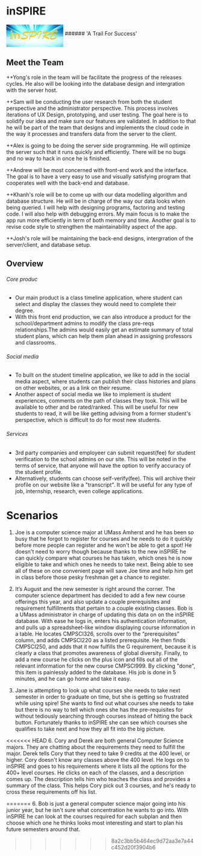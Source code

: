 # inSPIRE 
<img src ="../inspire logo.jpg" width =30% align ="middle"> 
###### 'A Trail For Success'


## Meet the Team

++Yong's role in the team will be facilitate the progress of the releases cycles. He also will be looking into the database design and intergration with the server host.

++Sam will be conducting the user research from both the student perspective and the administrator perspective. This process involves iterations of UX Design, prototyping, and user testing. The goal here is to solidify our idea and make sure our features are validated. In addition to that he will be part of the team that designs and implements the cloud code in the way it processes and transfers data from the server to the client. 

++Alex is going to be doing the server side programming. He will optimize the server such that it runs quickly and efficiently. There will be no bugs and no way to hack in once he is finished.

++Andrew will be most concerned with front-end work and the interface. The goal is to have a very easy to use and visually satisfying program that cooperates well with the back-end and database. 

++Khanh's role will be to come up with our data modelling algorithm and database structure. He will be in charge of the way our data looks when being queried.
I will help with designing programs, factoring and testing code. I will also help with debugging errors. My main focus is to make the app run more efficiently in term of both memory and time. Another goal is to revise code style to strengthen the maintainability aspect of the app.   

++Josh's role will be maintaining the back-end designs, intergrration of the server/client, and database setup.

## Overview

###### Core produc
+	Our main product is a class timeline application, where student can select and display the classes they would need to complete their degree.
+	With this front end production, we can also introduce a product for the school/department admins to modify the class pre-reqs relationships.The admins would easily get an estimate summary of total student plans, which can help them plan ahead in assigning professors and classrooms. 

###### Social media 
+	To built on the student timeline application, we like to add in the social media aspect, where students can publish their class histories and plans on other websites, or as a link on their resume.
+	Another aspect of social media we like to implement is student experiences, comments on the path of classes they took. This will be available to other and be rated/ranked. This will be useful for new students to read, it will be like getting advising from a former student's perspective, which is difficult to do for most new students. 

###### Services
+	3rd party companies and employeer can submit request(fee) for student verification to the school admins on our site. This will be noted in the terms of service, that anyone will have the option to verify accuracy of the student profile.
+	Alternatively, students can choose self-verify(fee). This will archive their profile on our website like a "transcript". It will be useful for any type of job, internship, research, even college applications.


Scenarios 
=========

1. Joe is a computer science major at UMass Amherst and he has been so busy that he forgot to register for courses and he needs to do it quickly before more people can register and he won't be able to get a spot! He doesn't need to worry though because thanks to the new inSPIRE he can quickly compare what courses he has taken, which ones he is now eligible to take and which ones he needs to take next. Being able to see all of these on one convenient page will save Joe time and help him get in class before those pesky freshman get a chance to register.

3. It’s August and the new semester is right around the corner. The computer science department has decided to add a few new course offerings this year, and also update a couple prerequisites and requirement fulfillments that pertain to a couple existing classes. Bob is a UMass administrator in charge of updating this data on on the inSPIRE database. With ease he logs in, enters his authentication information, and pulls up a spreadsheet-like window displaying course information in a table. He locates CMPSCI326, scrolls over to the “prerequisites” column, and adds CMPSCI220 as a listed prerequisite. He then finds CMPSCI250, and adds that it now fulfills the G requirement, because it is clearly a class that promotes awareness of global diversity. Finally, to add a new course he clicks on the plus icon and fills out all of the relevant information for the new course CMPSCI999. By clicking "done", this item is painlessly added to the database. His job is done in 5 minutes, and he can go home and take it easy. 

4. Jane is attempting to look up what courses she needs to take next semester in order to graduate on time, but she is getting so frustrated while using spire! She wants to find out what courses she needs to take but there is no way to tell which ones she has the pre-requisites for without tediously searching through courses instead of hitting the back button. Fortunately thanks to inSPIRE she can see which courses she qualifies to take next and how they all fit into the big picture.

<<<<<<< HEAD
6. Cory and Derek are both general Computer Science majors. They are chatting about the requirements they need to fulfill the major. Derek tells Cory that they need to take 9 credits at the 400 level, or higher. Cory doesn't know any classes above the 400 level. He logs on to inSPIRE and goes to his requirements where it lists all the options for the 400+ level courses. He clicks on each of the classes, and a description comes up. The description tells him who teaches the class and provides a summary of the class. This helps Cory pick out 3 courses, and he's ready to cross these requirements off his list.

=======
6. Bob is just a general computer science major going into his junior year, but he isn't sure what concentration he wants to go into. With inSPIRE he can look at the courses required for each subplan and then choose which one he thinks looks most interesting and start to plan his future semesters around that.
>>>>>>> 8a2c3bb5b464ec9d72aa3e7a44c452d20f3904b6
